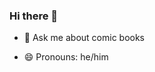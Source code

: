 ### Hi there 👋

<!-- - 🔭 I’m currently working on ... -->
<!-- - 🌱 I’m currently learning ... -->
<!-- - 👯 I’m looking to collaborate on ... -->
<!-- - 🤔 I’m looking for help with ... -->
- 💬 Ask me about comic books
<!-- - 📫 How to reach me: see email in CV -->
- 😄 Pronouns: he/him
<!-- - ⚡ Fun fact: ... -->

<!-- ![](https://komarev.com/ghpvc/?username=damoc1es&color=5e69d1) -->
